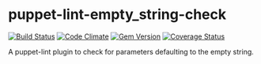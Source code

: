 puppet-lint-empty_string-check
=================================

[![Build Status](https://travis-ci.org/camptocamp/puppet-lint-empty_string-check.svg)](https://travis-ci.org/camptocamp/puppet-lint-empty_string-check)
[![Code Climate](https://codeclimate.com/github/camptocamp/puppet-lint-empty_string-check/badges/gpa.svg)](https://codeclimate.com/github/camptocamp/puppet-lint-empty_string-check)
[![Gem Version](https://badge.fury.io/rb/puppet-lint-empty_string-check.svg)](http://badge.fury.io/rb/puppet-lint-empty_string-check)
[![Coverage Status](https://img.shields.io/coveralls/camptocamp/puppet-lint-empty_string-check.svg)](https://coveralls.io/r/camptocamp/puppet-lint-empty_string-check?branch=master)

A puppet-lint plugin to check for parameters defaulting to the empty string.
